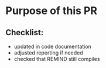 # Purpose of this PR

## Checklist:
* updated in code documentation
* adjusted reporting if needed
* checked that REMIND still compiles

